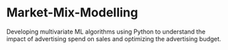 # Market-Mix-Modelling
Developing multivariate ML algorithms using Python to understand the ﻿ impact of advertising spend on sales and optimizing the advertising budget.

